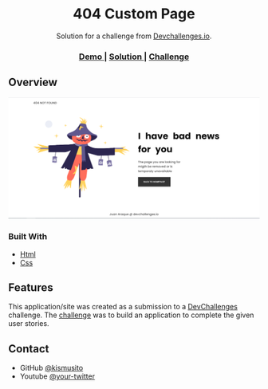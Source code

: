 <!-- Please update value in the {}  -->

<h1 align="center">404 Custom Page</h1>

<div align="center">
   Solution for a challenge from  <a href="http://devchallenges.io" target="_blank">Devchallenges.io</a>.
</div>

<div align="center">
  <h3>
    <a href="https://kismusito.github.io/challangeOne/">
      Demo
    </a>
    <span> | </span>
    <a href="https://kismusito.github.io/challangeOne/">
      Solution
    </a>
    <span> | </span>
    <a href="https://devchallenges.io/challenges/wBunSb7FPrIepJZAg0sY">
      Challenge
    </a>
  </h3>
</div>


<!-- OVERVIEW -->

## Overview

![screenshot](/img/image_preview.png)

### Built With

<!-- This section should list any major frameworks that you built your project using. Here are a few examples.-->

- [Html](https://www.w3.org/)
- [Css](https://www.w3.org/)

## Features

<!-- List the features of your application or follow the template. Don't share the figma file here :) -->

This application/site was created as a submission to a [DevChallenges](https://devchallenges.io/challenges) challenge. The [challenge](https://devchallenges.io/challenges/wBunSb7FPrIepJZAg0sY) was to build an application to complete the given user stories.

## Contact

- GitHub [@kismusito](https://{github.com/kismusito})
- Youtube [@your-twitter](https://{youtube.com/kismusito})

